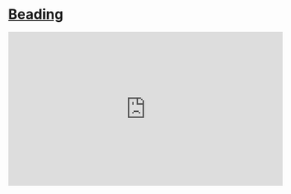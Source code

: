 # [Beading](/wilcom-docs/Summary/summary_-_special/Beading)

<iframe src="https://www.youtube.com/embed/jjXFmGF6HEE" frameborder="0" 
      allow="accelerometer; autoplay; clipboard-write; encrypted-media; gyroscope; picture-in-picture" 
      allowfullscreen="" style="width: 560px; height: 315px;">
</iframe>
